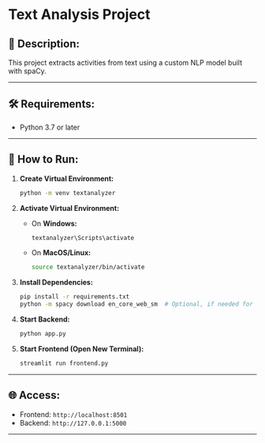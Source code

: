 # Text Analysis Project

## 📖 Description:
This project extracts activities from text using a custom NLP model built with spaCy.

---

## 🛠️ Requirements:
- Python 3.7 or later

---

## 🚀 How to Run:

1. **Create Virtual Environment:**
    ```bash
    python -m venv textanalyzer
    ```

2. **Activate Virtual Environment:**
    - On **Windows:**
      ```bash
      textanalyzer\Scripts\activate
      ```
    - On **MacOS/Linux:**
      ```bash
      source textanalyzer/bin/activate
      ```

3. **Install Dependencies:**
    ```bash
    pip install -r requirements.txt
    python -m spacy download en_core_web_sm  # Optional, if needed for dependencies
    ```

4. **Start Backend:**
    ```bash
    python app.py
    ```

5. **Start Frontend (Open New Terminal):**
    ```bash
    streamlit run frontend.py
    ```

---

## 🌐 Access:
- Frontend: `http://localhost:8501`
- Backend: `http://127.0.0.1:5000`

---

